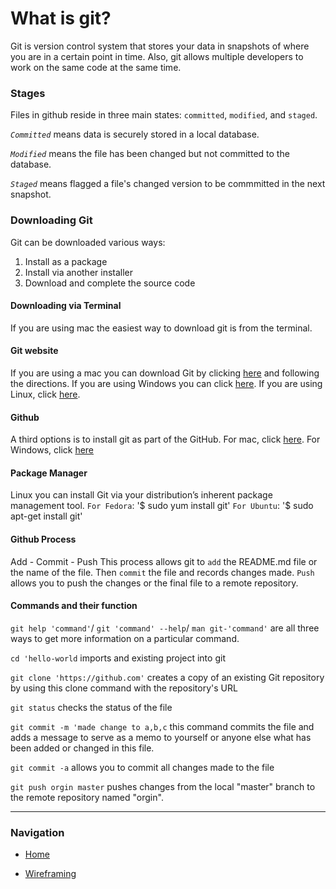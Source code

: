 # What is git?

Git is  version control system that stores your data in snapshots of where you are in a certain point in time. Also, git allows multiple developers to work on the same code at the same time.

### Stages

Files in github reside in three main states: `committed`, `modified`, and `staged`.

*`Committed`* means data is securely stored in a local database.

*`Modified`* means the file has been changed but not committed to the database.

*`Staged`* means flagged a file's changed version to be commmitted in the next snapshot.

### Downloading Git

Git can be downloaded various ways:

1. Install as a package
2. Install via another installer
3. Download and complete the source code

#### Downloading via Terminal

If you are using mac the easiest way to download git is from the terminal.

#### Git website

If you are using a mac you can download Git by clicking [here](http://git-scm.com/download/mac) and following the directions. If you are using Windows you can click [here](http://git-scm.com/download/win). If you are using Linux, click [here](http://git-scm.com/download/linux).

#### Github

A third options is to install git as part of the GitHub. For mac, click [here](http://mac.github.com/). For Windows, click [here](http://windows.github.com/)

#### Package Manager

Linux you can install Git via your distribution’s inherent package management tool.
`For Fedora`: '$ sudo yum install git'
`For Ubuntu`: '$ sudo apt-get install git'

#### Github Process

Add - Commit - Push
This process allows git to `add` the README.md file or the name of the file. Then `commit` the file and records changes made. `Push` allows you to push the changes or the final file to a remote repository.

#### Commands and their function

`git help 'command'`/ `git 'command' --help`/ `man git-'command'` are all three ways to get more information on a particular command.

`cd 'hello-world` imports and existing project into git

`git clone 'https://github.com'` creates a copy of an existing Git repository by using this clone command with the repository's URL

`git status` checks the status of the file

`git commit -m 'made change to a,b,c` this command commits the file and adds a message to serve as a memo to yourself or anyone else what has  been added or changed in this file.

`git commit -a` allows you to commit all changes made to the file

`git push orgin master` pushes changes from the local "master" branch to the remote repository named "orgin".


***

### Navigation

- [Home](README.md)

- [Wireframing](class102reading4.md)